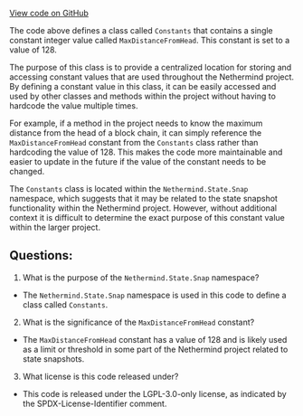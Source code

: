 [View code on GitHub](https://github.com/NethermindEth/nethermind/src/Nethermind/Nethermind.State/Snap/Constants.cs)

The code above defines a class called `Constants` that contains a single constant integer value called `MaxDistanceFromHead`. This constant is set to a value of 128. 

The purpose of this class is to provide a centralized location for storing and accessing constant values that are used throughout the Nethermind project. By defining a constant value in this class, it can be easily accessed and used by other classes and methods within the project without having to hardcode the value multiple times. 

For example, if a method in the project needs to know the maximum distance from the head of a block chain, it can simply reference the `MaxDistanceFromHead` constant from the `Constants` class rather than hardcoding the value of 128. This makes the code more maintainable and easier to update in the future if the value of the constant needs to be changed. 

The `Constants` class is located within the `Nethermind.State.Snap` namespace, which suggests that it may be related to the state snapshot functionality within the Nethermind project. However, without additional context it is difficult to determine the exact purpose of this constant value within the larger project.
## Questions: 
 1. What is the purpose of the `Nethermind.State.Snap` namespace?
- The `Nethermind.State.Snap` namespace is used in this code to define a class called `Constants`.

2. What is the significance of the `MaxDistanceFromHead` constant?
- The `MaxDistanceFromHead` constant has a value of 128 and is likely used as a limit or threshold in some part of the Nethermind project related to state snapshots.

3. What license is this code released under?
- This code is released under the LGPL-3.0-only license, as indicated by the SPDX-License-Identifier comment.